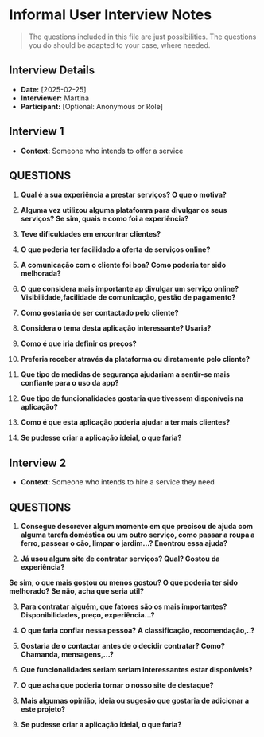 # Informal User Interview Notes 

> 	The questions included in this file are just possibilities. The questions you do should be adapted to your case, where needed.

## Interview Details 
- **Date:** [2025-02-25] 
- **Interviewer:** Martina
- **Participant:** [Optional: Anonymous or Role]

## Interview 1 
- **Context:**  Someone who intends to offer a service

## QUESTIONS
1. **Qual é a sua experiência a prestar serviços? O que o motiva?**

2. **Alguma vez utilizou alguma platafomra para divulgar os seus serviços? Se sim, quais e como foi a experiência?**

3. **Teve dificuldades em encontrar clientes?**

4. **O que poderia ter facilidado a oferta de serviços online?**

5. **A comunicação com o cliente foi boa? Como poderia ter sido melhorada?**

6. **O que considera mais importante ap divulgar um serviço online?Visibilidade,facilidade de comunicação, gestão de pagamento?**

7. **Como gostaria de ser contactado pelo cliente?**

8. **Considera o tema desta aplicação interessante? Usaria?**

9. **Como é que iria definir os preços?**

10. **Preferia receber através da plataforma ou diretamente pelo cliente?**

11. **Que tipo de medidas de segurança ajudariam a sentir-se mais confiante para o uso da app?**

12. **Que tipo de funcionalidades gostaria que tivessem disponíveis na aplicação?**

13. **Como é que esta aplicação poderia ajudar a ter mais clientes?**

14. **Se pudesse criar a aplicação ideial, o que faria?**


## Interview 2 
- **Context:**  Someone who intends to hire a service they need

## QUESTIONS

1. **Consegue descrever algum momento em que precisou de ajuda com alguma tarefa doméstica ou um outro serviço, como passar a roupa a ferro, passear o cão, limpar o jardim...? Enontrou essa ajuda?**

2. **Já usou algum site de contratar serviços? Qual? Gostou da experiência?**

**Se sim, o que mais gostou ou menos gostou? O que poderia ter sido melhorado?**
**Se não, acha que seria util?**

3. **Para contratar alguém, que fatores são os mais importantes? Disponibilidades, preço, experiência...?**

4. **O que faria confiar nessa pessoa? A classificação, recomendação,..?**

5. **Gostaria de o contactar antes de o decidir contratar? Como? Chamanda, mensagens,...?**

6. **Que funcionalidades seriam seriam interessantes estar disponíveis?**

7. **O que acha que poderia tornar o nosso site de destaque?**

8. **Mais algumas opinião, ideia ou sugesão que gostaria de adicionar a este projeto?**

9. **Se pudesse criar a aplicação ideial, o que faria?**


